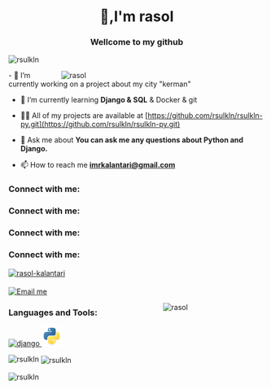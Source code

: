 <h1 align="center">👋,I'm rasol</h1>
<h3 align="center">Wellcome to my github</h3>

<p align="left"> <img src="https://komarev.com/ghpvc/?username=rsulkln&label=Profile%20views&color=0e75b6&style=flat" alt="rsulkln" /> </p>


<img align = "right" alt = "rasol" width = "400" src="https://mir-s3-cdn-cf.behance.net/project_modules/hd/06f21a161921919.63cd7887d0a70.gif" >
- 🔭 I’m currently working on a project about my city "kerman"

- 🌱 I’m currently learning **Django & SQL** & Docker & git

- 👨‍💻 All of my projects are available at [https://github.com/rsulkln/rsulkln-py.git](https://github.com/rsulkln/rsulkln-py.git)

- 💬 Ask me about **You can ask me any questions about Python and Django.**

- 📫 How to reach me **imrkalantari@gmail.com**

<h3 align="left">Connect with me:</h3>
<p align="left">

  <h3 align="left">Connect with me:</h3>
<h3 align="left">Connect with me:</h3>
<h3 align="left">Connect with me:</h3>
<p align="left">
  <!-- LinkedIn -->
  <a href="https://www.linkedin.com/in/rasol-kalantari?utm_source=share&utm_campaign=share_via&utm_content=profile&utm_medium=ios_app" target="_blank">
    <img align="center" src="https://raw.githubusercontent.com/rahuldkjain/github-profile-readme-generator/master/src/images/icons/Social/linked-in-alt.svg" 
         alt="rasol-kalantari" height="30" width="40" />
  </a>

</br>
</br>
  <!-- Gmail -->
<a href="https://mail.google.com/mail/?view=cm&to=imrkalantari@gmail.com" target="_blank">
  <img align="center" src="https://upload.wikimedia.org/wikipedia/commons/4/4e/Gmail_Icon.png" 
       alt="Email me" height="30" width="40" />
</a>
</p>


</p>
<img align = "right" alt = "rasol" width = "200" src="https://gifdb.com/images/high/coding-animated-laptop-flow-stream-ja04010rm5o68zfk.gif">

<h3 align="left">Languages and Tools:</h3>
<p align="left"> <a href="https://www.djangoproject.com/" target="_blank" rel="noreferrer"> <img src="https://cdn.worldvectorlogo.com/logos/django.svg" alt="django" width="40" height="40"/> </a> <a href="https://www.python.org" target="_blank" rel="noreferrer"> <img src="https://raw.githubusercontent.com/devicons/devicon/master/icons/python/python-original.svg" alt="python" width="40" height="40"/> </a> </p>

<p><img align="left" src="https://github-readme-stats.vercel.app/api/top-langs?username=rsulkln&show_icons=true&locale=en&layout=compact" alt="rsulkln" /></p>

<p>&nbsp;<img align="center" src="https://github-readme-stats.vercel.app/api?username=rsulkln&show_icons=true&locale=en" alt="rsulkln" /></p>

<p><img align="center" src="https://github-readme-streak-stats.herokuapp.com/?user=rsulkln&" alt="rsulkln" /></p>
